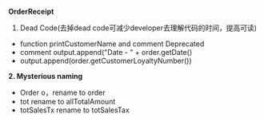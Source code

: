 **OrderReceipt**
1. Dead Code(去掉dead code可减少developer去理解代码的时间，提高可读)
- function printCustomerName and comment Deprecated
- comment  output.append("Date - " + order.getDate()
- output.append(order.getCustomerLoyaltyNumber())

**2. Mysterious naming**
- Order o，rename to order
- tot rename to allTotalAmount
- totSalesTx rename to totSalesTax